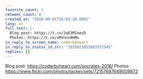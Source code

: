 ```yaml
---
favorite_count: 3
retweet_count: 0
created_at: "2018-09-01T16:03:20.000Z"
lang: en
full_text: |-
  Blog post: https://t.co/2aE3MIoecD 
  Photos: https://t.co/xMVnnx9HMv
in_reply_to_screen_name: coderbyheart
in_reply_to_status_id_str: "1035921055083372545"
replies: []
---
```


Blog post: <https://coderbyheart.com/socrates-2018/> Photos:
<https://www.flickr.com/photos/tacker/sets/72157697649009872>
